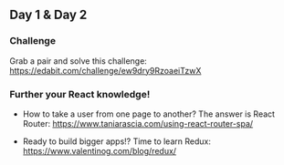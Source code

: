 ## Day 1 & Day 2


### Challenge

Grab a pair and solve this challenge: https://edabit.com/challenge/ew9dry9RzoaeiTzwX


### Further your React knowledge!

- How to take a user from one page to another? The answer is React Router: https://www.taniarascia.com/using-react-router-spa/

- Ready to build bigger apps!? Time to learn Redux: https://www.valentinog.com/blog/redux/
